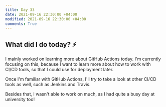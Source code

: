 ```yaml
---
title: Day 33
date: 2021-09-16 22:30:00 +04:00
modified: 2021-09-16 22:30:00 +04:00
comments: True
---
```


## What did I do today? ⚡️

I mainly worked on learning more about GitHub Actions today. I'm currently focusing on this, because I want to learn more about how to work with CI/CD tools, so that I could use for deployment later.

Once I'm familiar with GitHub Actions, I'll try to take a look at other CI/CD tools as well, such as Jenkins and Travis.

Besides that, I wasn't able to work on much, as I had quite a busy day at university too!
